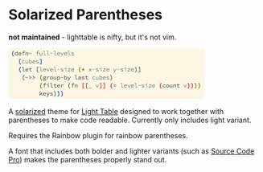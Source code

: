 # Solarized Parentheses

**not maintained** - lighttable is nifty, but it's not vim.

![example screenshot](screenshot.png)

A [solarized](http://ethanschoonover.com/solarized) theme for [Light Table](http://www.lighttable.com) designed to work together with parentheses to make code readable.  Currently only includes light variant.

Requires the Rainbow plugin for rainbow parentheses.

A font that includes both bolder and lighter variants (such as [Source Code Pro](https://github.com/adobe/source-code-pro)) makes the parentheses properly stand out.
